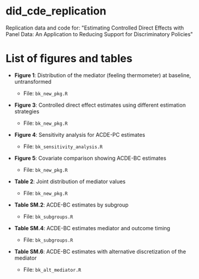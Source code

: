 # did_cde_replication

Replication data and code for: "Estimating Controlled Direct Effects with Panel Data: An Application to Reducing Support for Discriminatory Policies"

# List of figures and tables

- **Figure 1**: Distribution of the mediator (feeling thermometer) at baseline, untransformed
  - File: `bk_new_pkg.R`

- **Figure 3**: Controlled direct effect estimates using different estimation strategies
  - File: `bk_new_pkg.R`

- **Figure 4**: Sensitivity analysis for ACDE-PC estimates
  - File: `bk_sensitivity_analysis.R`

- **Figure 5**: Covariate comparison showing ACDE-BC estimates
  - File: `bk_new_pkg.R`

- **Table 2**: Joint distribution of mediator values
  - File: `bk_new_pkg.R`

- **Table SM.2**: ACDE-BC estimates by subgroup
  - File: `bk_subgroups.R`

- **Table SM.4**: ACDE-BC estimates mediator and outcome timing
  - File: `bk_subgroups.R`

- **Table SM.6**: ACDE-BC estimates with alternative discretization of the mediator
  - File: `bk_alt_mediator.R`
